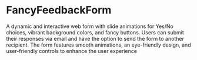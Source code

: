# FancyFeedbackForm
A dynamic and interactive web form with slide animations for Yes/No choices, vibrant background colors, and fancy buttons. Users can submit their responses via email and have the option to send the form to another recipient. The form features smooth animations, an eye-friendly design, and user-friendly controls to enhance the user experience
